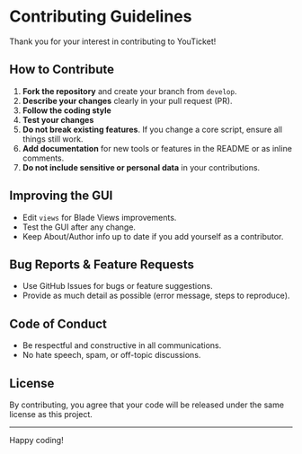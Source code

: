 # Contributing Guidelines

Thank you for your interest in contributing to YouTicket!

## How to Contribute

1. **Fork the repository** and create your branch from `develop`.
2. **Describe your changes** clearly in your pull request (PR).
3. **Follow the coding style**
4. **Test your changes**
5. **Do not break existing features**. If you change a core script, ensure all things still work.
6. **Add documentation** for new tools or features in the README or as inline comments.
7. **Do not include sensitive or personal data** in your contributions.

## Improving the GUI

- Edit `views` for Blade Views improvements.
- Test the GUI after any change.
- Keep About/Author info up to date if you add yourself as a contributor.

## Bug Reports & Feature Requests

- Use GitHub Issues for bugs or feature suggestions.
- Provide as much detail as possible (error message, steps to reproduce).

## Code of Conduct

- Be respectful and constructive in all communications.
- No hate speech, spam, or off-topic discussions.

## License

By contributing, you agree that your code will be released under the same license as this project.

---

Happy coding!
